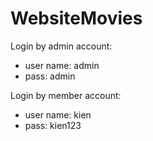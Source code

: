 # WebsiteMovies
Login by admin account:<br />
<ul>
  <li>user name: admin</li>
  <li>pass: admin</li>
</ul>
Login by member account:<br />
<ul>
  <li>user name: kien</li>
  <li>pass: kien123</li>
</ul>
